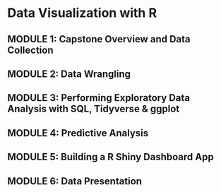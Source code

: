 <h1>Data Visualization with R
<h2>MODULE 1: Capstone Overview and Data Collection</h2>

<h2>MODULE 2: Data Wrangling</h2>

<h2>MODULE 3: Performing Exploratory Data Analysis with SQL, Tidyverse & ggplot</h2>

<h2>MODULE 4: Predictive Analysis</h2>
 
<h2>MODULE 5: Building a R Shiny Dashboard App</h2>

<h2>MODULE 6: Data Presentation</h2>
